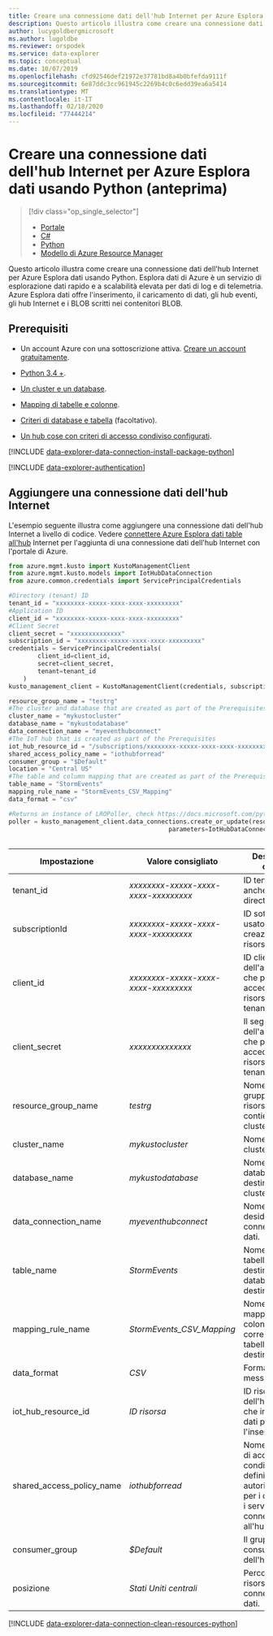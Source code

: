 ```yaml
---
title: Creare una connessione dati dell'hub Internet per Azure Esplora dati usando Python
description: Questo articolo illustra come creare una connessione dati dell'hub Internet per Azure Esplora dati usando Python.
author: lucygoldbergmicrosoft
ms.author: lugoldbe
ms.reviewer: orspodek
ms.service: data-explorer
ms.topic: conceptual
ms.date: 10/07/2019
ms.openlocfilehash: cfd92546def21972e37781bd8a4b0bfefda9111f
ms.sourcegitcommit: 6e87ddc3cc961945c2269b4c0c6edd39ea6a5414
ms.translationtype: MT
ms.contentlocale: it-IT
ms.lasthandoff: 02/18/2020
ms.locfileid: "77444214"
---
```

# <a name="create-an-iot-hub-data-connection-for-azure-data-explorer-by-using-python-preview"></a>Creare una connessione dati dell'hub Internet per Azure Esplora dati usando Python (anteprima)

> [!div class="op_single_selector"]
> * [Portale](ingest-data-iot-hub.md)
> * [C#](data-connection-iot-hub-csharp.md)
> * [Python](data-connection-iot-hub-python.md)
> * [Modello di Azure Resource Manager](data-connection-iot-hub-resource-manager.md)

Questo articolo illustra come creare una connessione dati dell'hub Internet per Azure Esplora dati usando Python. Esplora dati di Azure è un servizio di esplorazione dati rapido e a scalabilità elevata per dati di log e di telemetria. Azure Esplora dati offre l'inserimento, il caricamento di dati, gli hub eventi, gli hub Internet e i BLOB scritti nei contenitori BLOB.

## <a name="prerequisites"></a>Prerequisiti

* Un account Azure con una sottoscrizione attiva. [Creare un account gratuitamente](https://azure.microsoft.com/free/?ref=microsoft.com&utm_source=microsoft.com&utm_medium=docs&utm_campaign=visualstudio).

* [Python 3.4 +](https://www.python.org/downloads/).

* [Un cluster e un database](/create-cluster-database-python.md).

* [Mapping di tabelle e colonne](net-standard-ingest-data.md#create-a-table-on-your-test-cluster).

* [Criteri di database e tabella](database-table-policies-python.md) (facoltativo).

* [Un hub cose con criteri di accesso condiviso configurati](ingest-data-iot-hub.md#create-an-iot-hub).

[!INCLUDE [data-explorer-data-connection-install-package-python](../../includes/data-explorer-data-connection-install-package-python.md)]

[!INCLUDE [data-explorer-authentication](../../includes/data-explorer-authentication.md)]

## <a name="add-an-iot-hub-data-connection"></a>Aggiungere una connessione dati dell'hub Internet 

L'esempio seguente illustra come aggiungere una connessione dati dell'hub Internet a livello di codice. Vedere [connettere Azure Esplora dati table all'hub](ingest-data-iot-hub.md#connect-azure-data-explorer-table-to-iot-hub) Internet per l'aggiunta di una connessione dati dell'hub Internet con l'portale di Azure.

```Python
from azure.mgmt.kusto import KustoManagementClient
from azure.mgmt.kusto.models import IotHubDataConnection
from azure.common.credentials import ServicePrincipalCredentials

#Directory (tenant) ID
tenant_id = "xxxxxxxx-xxxxx-xxxx-xxxx-xxxxxxxxx"
#Application ID
client_id = "xxxxxxxx-xxxxx-xxxx-xxxx-xxxxxxxxx"
#Client Secret
client_secret = "xxxxxxxxxxxxxx"
subscription_id = "xxxxxxxx-xxxxx-xxxx-xxxx-xxxxxxxxx"
credentials = ServicePrincipalCredentials(
        client_id=client_id,
        secret=client_secret,
        tenant=tenant_id
    )
kusto_management_client = KustoManagementClient(credentials, subscription_id)

resource_group_name = "testrg"
#The cluster and database that are created as part of the Prerequisites
cluster_name = "mykustocluster"
database_name = "mykustodatabase"
data_connection_name = "myeventhubconnect"
#The IoT hub that is created as part of the Prerequisites
iot_hub_resource_id = "/subscriptions/xxxxxxxx-xxxxx-xxxx-xxxx-xxxxxxxxx/resourceGroups/xxxxxx/providers/Microsoft.Devices/IotHubs/xxxxxx";
shared_access_policy_name = "iothubforread"
consumer_group = "$Default"
location = "Central US"
#The table and column mapping that are created as part of the Prerequisites
table_name = "StormEvents"
mapping_rule_name = "StormEvents_CSV_Mapping"
data_format = "csv"

#Returns an instance of LROPoller, check https://docs.microsoft.com/python/api/msrest/msrest.polling.lropoller?view=azure-python
poller = kusto_management_client.data_connections.create_or_update(resource_group_name=resource_group_name, cluster_name=cluster_name, database_name=database_name, data_connection_name=data_connection_name,
                                            parameters=IotHubDataConnection(iot_hub_resource_id=iot_hub_resource_id, shared_access_policy_name=shared_access_policy_name, 
                                                                                consumer_group=consumer_group, table_name=table_name, location=location, mapping_rule_name=mapping_rule_name, data_format=data_format))
```

|**Impostazione** | **Valore consigliato** | **Descrizione campo**|
|---|---|---|
| tenant_id | *xxxxxxxx-xxxxx-xxxx-xxxx-xxxxxxxxx* | ID tenant. Noto anche come ID directory.|
| subscriptionId | *xxxxxxxx-xxxxx-xxxx-xxxx-xxxxxxxxx* | ID sottoscrizione usato per la creazione di risorse.|
| client_id | *xxxxxxxx-xxxxx-xxxx-xxxx-xxxxxxxxx* | ID client dell'applicazione che può accedere alle risorse nel tenant.|
| client_secret | *xxxxxxxxxxxxxx* | Il segreto client dell'applicazione che può accedere alle risorse nel tenant. |
| resource_group_name | *testrg* | Nome del gruppo di risorse che contiene il cluster.|
| cluster_name | *mykustocluster* | Nome del cluster.|
| database_name | *mykustodatabase* | Nome del database di destinazione nel cluster.|
| data_connection_name | *myeventhubconnect* | Nome desiderato della connessione dati.|
| table_name | *StormEvents* | Nome della tabella di destinazione nel database di destinazione.|
| mapping_rule_name | *StormEvents_CSV_Mapping* | Nome del mapping di colonne correlato alla tabella di destinazione.|
| data_format | *CSV* | Formato dati del messaggio.|
| iot_hub_resource_id | *ID risorsa* | ID risorsa dell'hub Internet che include i dati per l'inserimento.|
| shared_access_policy_name | *iothubforread* | Nome dei criteri di accesso condiviso che definiscono le autorizzazioni per i dispositivi e i servizi per la connessione all'hub Internet. |
| consumer_group | *$Default* | Il gruppo di consumer dell'hub eventi.|
| posizione | *Stati Uniti centrali* | Percorso della risorsa di connessione dati.|

[!INCLUDE [data-explorer-data-connection-clean-resources-python](../../includes/data-explorer-data-connection-clean-resources-python.md)]